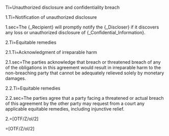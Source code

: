 Ti=Unauthorized disclosure and confidentiality breach
	
1.Ti=Notification of unauthorized disclosure

1.sec=The {_Recipient} will <span class="highlight">promptly notify</span> the {_Discloser} if it discovers any loss or unauthorized disclosure of {_Confidential_Information}.

2.Ti=Equitable remedies

2.1.Ti=Acknowledgment of irreparable harm

2.1.sec=The parties acknowledge that breach or threatened breach of any of the obligations in this agreement would result in <span class="highlight">irreparable harm</span> to the non-breaching party <span class="highlight">that cannot be adequately relieved solely by monetary damages</span>.

2.2.Ti=Equitable remedies

2.2.sec=The parties agree that a party facing a threatened or actual breach of this agreement by the other party may request from a court <span class="highlight">any applicable equitable remedies</span>, including injunctive relief.

2.=[OTF/Z/ol/2]

=[OTF/Z/ol/2]
